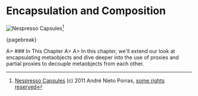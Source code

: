 # Encapsulation and Composition

![Nespresso Capsules](images/7/capsules.jpg)[^capsules]

[^capsules]: [Nespresso Capsules](https://www.flickr.com/photos/anieto2k/5433968407) (c) 2011 André Nieto Porras, [some rights reserved](https://creativecommons.org/licenses/by-sa/2.0/)

{pagebreak}

A> ### In This Chapter
A>
A> In this chapter, we'll extend our look at encapsulating metaobjects and dive deeper into the use of proxies and partial proxies to decouple metaobjects from each other.
